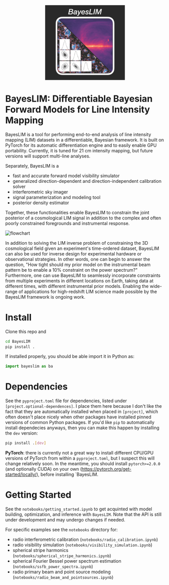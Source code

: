 <p align="center">
<img src="docs/source/_static/img/icon_dark.jpg" width=50% height=50%>
</p>

# BayesLIM: Differentiable Bayesian Forward Models for Line Intensity Mapping

BayesLIM is a tool for performing end-to-end analysis of line intensity mapping (LIM) datasets in a differentiable, Bayesian framework.
It is built on PyTorch for its automatic differentiation engine and to easily enable GPU portability.
Currently, it is tuned for 21 cm intensity mapping, but future versions will support multi-line analyses.

Separately, BayesLIM is a 

* fast and accurate forward model visibility simulator
* generalized direction-dependent and direction-independent calibration solver
* interferometric sky imager
* signal parameterization and modeling tool
* posterior density estimator

Together, these functionalities enable BayesLIM to constrain the joint posterior of a cosmological LIM signal in addition to the complex and often poorly constrained foregrounds and instrumental response.

![flowchart](https://github.com/nkern/bayescal/blob/main/docs/source/_static/img/flowchart.png)

In addition to solving the LIM inverse problem of constraining the 3D cosmological field given an experiment's time-ordered dataset, BayesLIM can also be used for inverse design for experimental hardware or observational strategies.
In other words, one can begin to answer the question, "How tight should my prior model on the instrumental beam pattern be to enable a 10\% constraint on the power spectrum?"
Furthermore, one can use BayesLIM to seamlessly incorporate constraints from multiple experiments in different locations on Earth, taking data at different times, with different instrumental prior models.
Enabling the wide-range of applications for high-redshift LIM science made possible by the BayesLIM framework is ongoing work.

# Install

Clone this repo and

```bash
cd BayesLIM
pip install .
```

If installed properly, you should be able import it in Python as:
```python
import bayeslim as ba
```

# Dependencies
See the `pyproject.toml` file for dependencies, listed under `[project.optional-dependences]`.
I place them here because I don't like the fact that they are automatically installed when placed in
`[project]`, which often doesn't place nicely when other packages have installed pinned
versions of common Python packages.
If you'd like `pip` to automatically install dependecies anyways, then you can make this happen by installing the `dev` version:
```bash
pip install .[dev]
```

**PyTorch**: there is currently not a great way to install different CPU/GPU versions of PyTorch from within a `pyproject.toml`, but I suspect this will change relatively soon. In the meantime, you should install `pytorch>=2.0.0` (and optionally CUDA) on your own (<https://pytorch.org/get-started/locally/>), before installing `BayesLIM.

# Getting Started
See the `notebooks/getting_started.ipynb` to get acquinted with model building, optimization, and inference with `BayesLIM`.
Note that the API is still under development and may undergo changes if needed.

For specific examples see the `notebooks` directory for:
- radio interferometric calibration (`notebooks/radio_calibration.ipynb`)
- radio visibility simulation (`notebooks/visibility_simulation.ipynb`)
- spherical stripe harmonics (`notebooks/spherical_stripe_harmonics.ipynb`)
- spherical Fourier Bessel power spectrum estimation (`notebooks/ssfb_power_spectra.ipynb`)
- radio primary beam and point source modeling (`notebooks/radio_beam_and_pointsources.ipynb`)

